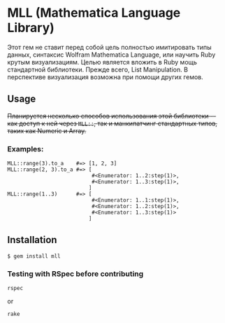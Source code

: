 # MLL (Mathematica Language Library)

Этот гем не ставит перед собой цель полностью имитировать типы данных, синтаксис Wolfram Mathematica Language, или научить Ruby крутым визуализациям. Целью является вложить в Ruby мощь стандартной библиотеки. Прежде всего, List Manipulation. В перспективе визуализация возможна при помощи других гемов.

## Usage

~~Планируется несколько способов использования этой библиотеки -- как доступ к ней через `MLL::`, так и манкипатчинг стандартных типов, таких как Numeric и Array.~~

### Examples:

    MLL::range(3).to_a    #=> [1, 2, 3]
    MLL::range(2, 3).to_a #=> [
                               #<Enumerator: 1..2:step(1)>,
                               #<Enumerator: 1..3:step(1)>,
                              ]
    MLL::range(1..3)      #=> [
                               #<Enumerator: 1..1:step(1)>,
                               #<Enumerator: 1..2:step(1)>,
                               #<Enumerator: 1..3:step(1)>
                              ]

## Installation

    $ gem install mll

### Testing with RSpec before contributing

    rspec

or

    rake

